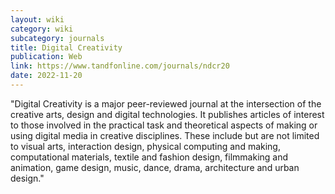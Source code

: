 ```yaml
---
layout: wiki
category: wiki
subcategory: journals
title: Digital Creativity
publication: Web
link: https://www.tandfonline.com/journals/ndcr20
date: 2022-11-20
---
```


"Digital Creativity is a major peer-reviewed journal at the intersection of the creative arts, design and digital technologies. It publishes articles of interest to those involved in the practical task and theoretical aspects of making or using digital media in creative disciplines. These include but are not limited to visual arts, interaction design, physical computing and making, computational materials, textile and fashion design, filmmaking and animation, game design, music, dance, drama, architecture and urban design."
